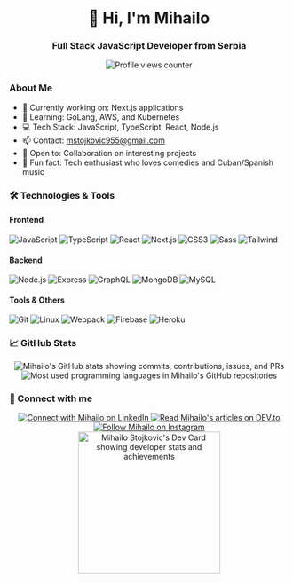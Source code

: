<h1 align="center">👋 Hi, I'm Mihailo</h1>
<h3 align="center">Full Stack JavaScript Developer from Serbia</h3>

<div align="center">
  <img 
    src="https://komarev.com/ghpvc/?username=mihailokg95&label=Profile%20views&color=0e75b6&style=flat" 
    alt="Profile views counter"
    title="Profile Views"
  />
</div>

### About Me

- 🔭 Currently working on: Next.js applications
- 🌱 Learning: GoLang, AWS, and Kubernetes
- 💻 Tech Stack: JavaScript, TypeScript, React, Node.js
- 📫 Contact: [mstojkovic955@gmail.com](mailto:mstojkovic955@gmail.com)
- 🤝 Open to: Collaboration on interesting projects
- 🎵 Fun fact: Tech enthusiast who loves comedies and Cuban/Spanish music

### 🛠️ Technologies & Tools

#### Frontend
<div>
  <img src="https://img.shields.io/badge/-JavaScript-F7DF1E?style=flat-square&logo=javascript&logoColor=black" alt="JavaScript" title="JavaScript" />
  <img src="https://img.shields.io/badge/-TypeScript-3178C6?style=flat-square&logo=typescript&logoColor=white" alt="TypeScript" title="TypeScript" />
  <img src="https://img.shields.io/badge/-React-61DAFB?style=flat-square&logo=react&logoColor=black" alt="React" title="React" />
  <img src="https://img.shields.io/badge/-Next.js-000000?style=flat-square&logo=next.js&logoColor=white" alt="Next.js" title="Next.js" />
  <img src="https://img.shields.io/badge/-CSS3-1572B6?style=flat-square&logo=css3&logoColor=white" alt="CSS3" title="CSS3" />
  <img src="https://img.shields.io/badge/-Sass-CC6699?style=flat-square&logo=sass&logoColor=white" alt="Sass" title="Sass" />
  <img src="https://img.shields.io/badge/-Tailwind-38B2AC?style=flat-square&logo=tailwind-css&logoColor=white" alt="Tailwind" title="Tailwind CSS" />
</div>

#### Backend
<div>
  <img src="https://img.shields.io/badge/-Node.js-339933?style=flat-square&logo=node.js&logoColor=white" alt="Node.js" title="Node.js" />
  <img src="https://img.shields.io/badge/-Express-000000?style=flat-square&logo=express&logoColor=white" alt="Express" title="Express" />
  <img src="https://img.shields.io/badge/-GraphQL-E10098?style=flat-square&logo=graphql&logoColor=white" alt="GraphQL" title="GraphQL" />
  <img src="https://img.shields.io/badge/-MongoDB-47A248?style=flat-square&logo=mongodb&logoColor=white" alt="MongoDB" title="MongoDB" />
  <img src="https://img.shields.io/badge/-MySQL-4479A1?style=flat-square&logo=mysql&logoColor=white" alt="MySQL" title="MySQL" />
</div>

#### Tools & Others
<div>
  <img src="https://img.shields.io/badge/-Git-F05032?style=flat-square&logo=git&logoColor=white" alt="Git" title="Git" />
  <img src="https://img.shields.io/badge/-Linux-FCC624?style=flat-square&logo=linux&logoColor=black" alt="Linux" title="Linux" />
  <img src="https://img.shields.io/badge/-Webpack-8DD6F9?style=flat-square&logo=webpack&logoColor=black" alt="Webpack" title="Webpack" />
  <img src="https://img.shields.io/badge/-Firebase-FFCA28?style=flat-square&logo=firebase&logoColor=black" alt="Firebase" title="Firebase" />
  <img src="https://img.shields.io/badge/-Heroku-430098?style=flat-square&logo=heroku&logoColor=white" alt="Heroku" title="Heroku" />
</div>

### 📈 GitHub Stats

<div align="center">
  <img 
    src="https://github-readme-stats.vercel.app/api?username=mihailokg95&show_icons=true&theme=transparent" 
    alt="Mihailo's GitHub stats showing commits, contributions, issues, and PRs"
    title="GitHub Stats"
  />
</div>

<div align="center">
  <img 
    src="https://github-readme-stats.vercel.app/api/top-langs/?username=mihailokg95&layout=compact&theme=transparent" 
    alt="Most used programming languages in Mihailo's GitHub repositories"
    title="Most Used Languages"
  />
</div>

### 🤝 Connect with me

<div align="center">
  <a href="https://linkedin.com/in/mihailo-stojkovic-4330271b2/" target="_blank">
    <img 
      src="https://img.shields.io/badge/-LinkedIn-0A66C2?style=flat-square&logo=linkedin&logoColor=white" 
      alt="Connect with Mihailo on LinkedIn"
      title="LinkedIn Profile"
    />
  </a>
  <a href="https://dev.to/mihailokg95" target="_blank">
    <img 
      src="https://img.shields.io/badge/-DEV.to-0A0A0A?style=flat-square&logo=dev.to&logoColor=white" 
      alt="Read Mihailo's articles on DEV.to"
      title="DEV.to Profile"
    />
  </a>
  <a href="https://instagram.com/mixer.js" target="_blank">
    <img 
      src="https://img.shields.io/badge/-Instagram-E4405F?style=flat-square&logo=instagram&logoColor=white" 
      alt="Follow Mihailo on Instagram"
      title="Instagram Profile"
    />
  </a>
</div>

<div align="center">
  <a href="https://app.daily.dev/mixerjs" target="_blank">
    <img 
      src="https://api.daily.dev/devcards/7317ebbb3d0b4219bd8971a9b5513f81.png?r=933" 
      width="256" 
      alt="Mihailo Stojkovic's Dev Card showing developer stats and achievements"
      title="Daily.dev Card"
    />
  </a>
</div>
